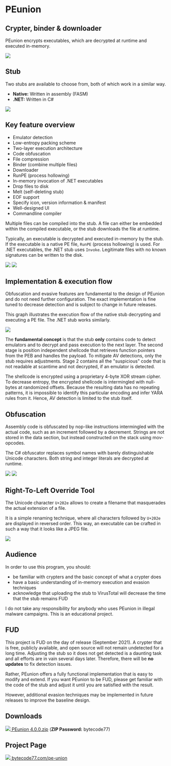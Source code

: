 # PEunion

## Crypter, binder & downloader

PEunion encrypts executables, which are decrypted at runtime and executed in-memory.

![](https://bytecode77.com/images/pages/pe-union/runpe.png)

## Stub

Two stubs are available to choose from, both of which work in a similar way.

* **Native:** Written in assembly (FASM)
* **.NET:** Written in C#

![](https://bytecode77.com/images/pages/pe-union/stub.png)

## Key feature overview

* Emulator detection
* Low-entropy packing scheme
* Two-layer execution architecture
* Code obfuscation
* File compression
* Binder (combine multiple files)
* Downloader
* RunPE (process hollowing)
* In-memory invocation of .NET executables
* Drop files to disk
* Melt (self-deleting stub)
* EOF support
* Specify icon, version information & manifest
* Well-designed UI
* Commandline compiler

Multiple files can be compiled into the stub. A file can either be embedded within the compiled executable, or the stub downloads the file at runtime.

Typically, an executable is decrypted and executed in-memory by the stub. If the executable is a native PE file, `RunPE` (process hollowing) is used. For .NET executables, the .NET stub uses `Invoke`. Legitimate files with no known signatures can be written to the disk.

[![](https://bytecode77.com/images/pages/pe-union/drop.thumb.jpg)](https://bytecode77.com/images/pages/pe-union/drop.png)
[![](https://bytecode77.com/images/pages/pe-union/items.thumb.jpg)](https://bytecode77.com/images/pages/pe-union/items.png)

## Implementation & execution flow

Obfuscation and evasive features are fundamental to the design of PEunion and do not need further configuration. The exact implementation is fine tuned to decrease detection and is subject to change in future releases.

This graph illustrates the execution flow of the native stub decrypting and executing a PE file. The .NET stub works similarly.

![](https://bytecode77.com/images/pages/pe-union/execution-flow-light.png)

The **fundamental concept** is that the stub **only** contains code to detect emulators and to decrypt and pass execution to the next layer. The second stage is position independent shellcode that retrieves function pointers from the PEB and handles the payload. To mitigate AV detections, only the stub requires adjustments. Stage 2 contains all the "suspicious" code that is not readable at scantime and not decrypted, if an emulator is detected.

The shellcode is encrypted using a proprietary 4-byte XOR stream cipher. To decrease entropy, the encrypted shellcode is intermingled with null-bytes at randomized offsets. Because the resulting data has no repeating patterns, it is impossible to identify this particular encoding and infer YARA rules from it. Hence, AV detection is limited to the stub itself.

## Obfuscation

Assembly code is obfuscated by nop-like instructions intermingled with the actual code, such as an increment followed by a decrement. Strings are not stored in the data section, but instead constructed on the stack using mov-opcodes.

The C# obfuscator replaces symbol names with barely distinguishable Unicode characters. Both string and integer literals are decrypted at runtime.

[![](https://bytecode77.com/images/pages/pe-union/obfuscation.png)](https://bytecode77.com/images/pages/pe-union/obfuscation.png)
[![](https://bytecode77.com/images/pages/pe-union/obfuscation-dotnet.thumb.jpg)](https://bytecode77.com/images/pages/pe-union/obfuscation-dotnet.png)

## Right-To-Left Override Tool

The Unicode character `U+202e` allows to create a filename that masquerades the actual extension of a file.

It is a simple renaming technique, where all characters followed by `U+202e` are displayed in reversed order. This way, an executable can be crafted in such a way that it looks like a JPEG file.

![](https://bytecode77.com/images/pages/pe-union/rtlo.png)

## Audience

In order to use this program, you should:

* be familiar with crypters and the basic concept of what a crypter does
* have a basic understanding of in-memory execution and evasion techniques
* acknowledge that uploading the stub to VirusTotal will decrease the time that the stub remains FUD

I do not take any responsibility for anybody who uses PEunion in illegal malware campaigns. This is an educational project.

## FUD

This project is FUD on the day of release (September 2021). A crypter that is free, publicly available, and open source will not remain undetected for a long time. Adjusting the stub so it does not get detected is a daunting task and all efforts are in vain several days later. Therefore, there will be **no updates** to fix detection issues.

Rather, PEunion offers a fully functional implementation that is easy to modify and extend. If you want PEunion to be FUD, please get familiar with the code of the stub and adjust it until you are satisfied with the result.

However, additional evasion techniques may be implemented in future releases to improve the baseline design.

## Downloads

[![](https://bytecode77.com/public/fileicons/zip.png) PEunion 4.0.0.zip](https://bytecode77.com/downloads/PEunion%204.0.0.zip)
(**ZIP Password:** bytecode77)

## Project Page

[![](https://bytecode77.com/public/favicon16.png) bytecode77.com/pe-union](https://bytecode77.com/pe-union)